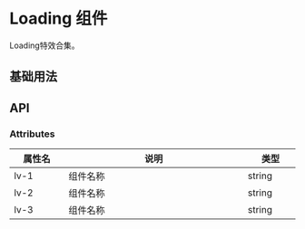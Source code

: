 # Loading 组件
Loading特效合集。

## 基础用法

<preview path="../../components/sunLoading/index.vue" title="基本使用" description="Loading 加载动画集合，以全局注册，复制可直接使用。"></preview>

## API

### Attributes

| <div style="width: 80px">属性名</div>|<div style="width: 300px">说明</div>| <div style="width: 80px">类型</div>| <div style="width: 80px">默认 </div>|
| ------------------------------------| ------------------------| ----------------------------------|------------------------------------|
| lv-1      | 组件名称   | string |           |
| lv-2       | 组件名称   | string |         |
| lv-3       | 组件名称   | string |    |

